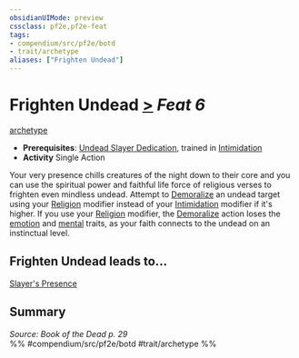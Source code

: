 ```yaml
---
obsidianUIMode: preview
cssclass: pf2e,pf2e-feat
tags:
- compendium/src/pf2e/botd
- trait/archetype
aliases: ["Frighten Undead"]
---
```

# Frighten Undead  [>](rules/core-rulebook/chapter-9-playing-the-game.md#Actions "Single Action") *Feat 6*  
[archetype](rules/traits/archetype.md)  

- **Prerequisites**: [Undead Slayer Dedication](compendium/feats/undead-slayer-dedication-botd.md), trained in [Intimidation](compendium/skills.md#Intimidation)
- **Activity** Single Action

Your very presence chills creatures of the night down to their core and you can use the spiritual power and faithful life force of religious verses to frighten even mindless undead. Attempt to [Demoralize](rules/actions/demoralize.md) an undead target using your [Religion](compendium/skills.md#Religion) modifier instead of your [Intimidation](compendium/skills.md#Intimidation) modifier if it's higher. If you use your [Religion](compendium/skills.md#Religion) modifier, the [Demoralize](rules/actions/demoralize.md) action loses the [emotion](rules/traits/emotion.md) and [mental](rules/traits/mental.md) traits, as your faith connects to the undead on an instinctual level.

## Frighten Undead leads to...

[Slayer's Presence](compendium/feats/slayers-presence-botd.md)

## Summary

*Source: Book of the Dead p. 29*  
%% #compendium/src/pf2e/botd #trait/archetype %%